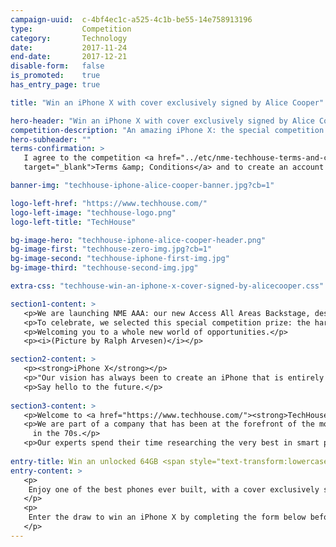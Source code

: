 ```yaml
---
campaign-uuid:  c-4bf4ec1c-a525-4c1b-be55-14e758913196
type:           Competition
category:       Technology
date:           2017-11-24
end-date:       2017-12-21
disable-form:   false
is_promoted:    true
has_entry_page: true

title: "Win an iPhone X with cover exclusively signed by Alice Cooper"

hero-header: "Win an iPhone X with cover exclusively signed by Alice Cooper"
competition-description: "An amazing iPhone X: the special competition prize for the launch of NME AAA, our new Access All Areas Backstage for music lovers. Join us and get a chance to win the most innovative phone in a generation! And get an exclusive cover signed by no one else than the amazing Alice Cooper! <br/> Presented by TechHouse, the cooler, younger, hipper, sibling of Fonehouse Group, bringing cutting edge tech, cool gadgets and the latest in fashion to your high street stores.<br/>Hurry, the winner will be announced by Christmas!"
hero-subheader: ""
terms-confirmation: >
   I agree to the competition <a href="../etc/nme-techhouse-terms-and-conditions.pdf"
   target="_blank">Terms &amp; Conditions</a> and to create an account with NME AAA.

banner-img: "techhouse-iphone-alice-cooper-banner.jpg?cb=1"

logo-left-href: "https://www.techhouse.com/"
logo-left-image: "techhouse-logo.png"
logo-left-title: "TechHouse"

bg-image-hero: "techhouse-iphone-alice-cooper-header.png"
bg-image-first: "techhouse-zero-img.jpg?cb=1"
bg-image-second: "techhouse-iphone-first-img.jpg"
bg-image-third: "techhouse-second-img.jpg"

extra-css: "techhouse-win-an-iphone-x-cover-signed-by-alicecooper.css"

section1-content: >
   <p>We are launching NME AAA: our new Access All Areas Backstage, designed to give you access to exclusive events, offers and competitions!</p>
   <p>To celebrate, we selected this special competition prize: the hard-to-get iPhone X, with a phone cover uniquely signed by Alice Cooper, the legendary Godfather of Shock Rock.</p>
   <p>Welcoming you to a whole new world of opportunities.</p>
   <p><i>(Picture by Ralph Arvesen)</i></p>

section2-content: >
   <p><strong>iPhone X</strong></p>
   <p>"Our vision has always been to create an iPhone that is entirely screen. One so immersive the device itself disappears into the experience. And so intelligent it can respond to a tap, your voice, and even a glance. With iPhone X, that vision is now a reality."</p>
   <p>Say hello to the future.</p>
   
section3-content: >
   <p>Welcome to <a href="https://www.techhouse.com/"><strong>TechHouse</strong></a>, the cool and hip younger sibling of the Fonehouse Group. We bring cool gadgets, cutting edge tech and the latest in fashion to high street stores at affordable prices and offer an award winning mobile phone repair service.</p>
   <p>We are part of a company that has been at the forefront of the mobile industry for 23 years and was originally set up by Clive Bayley, a former member of the prog band Yes, which went on to achieve worldwide success
     in the 70s.</p>
   <p>Our experts spend their time researching the very best in smart phone protection, urban tech-wear, gadgets and add-ons, so you can have the ultimate in functionality and practicality that money can buy. We’re so busy that when we’re not designing our own products, we’re scouring tech fairs all over the world to bring back the next generation of fun, functional, kit.  Whether you’re into adventure, travel, business, music, vlogging or the ultimate family gift.</p>
   
entry-title: Win an unlocked 64GB <span style="text-transform:lowercase">i</span>Phone X with cover exclusively signed by Alice Cooper
entry-content: >
   <p>
    Enjoy one of the best phones ever built, with a cover exclusively signed by the one and only Alice Cooper. Brought to you by NME AAA and TechHouse, your destination for phone accessories and repairs.
   </p>
   <p>
    Enter the draw to win an iPhone X by completing the form below before 23:59 on !end-date!.
   </p>
---
```


